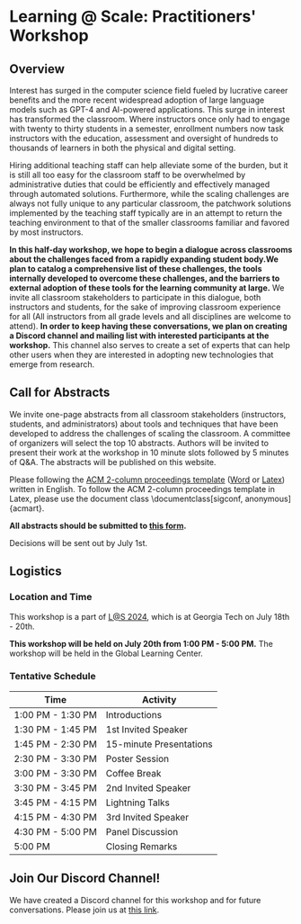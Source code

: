 # Learning @ Scale: Practitioners' Workshop

## Overview

Interest has surged in the computer science field fueled by lucrative career benefits and the more recent widespread adoption of large language models such as GPT-4 and AI-powered applications. This surge in interest has transformed the classroom. Where instructors once only had to engage with twenty to thirty students in a semester, enrollment numbers now task instructors with the education, assessment and oversight of hundreds to thousands of learners in both the physical and digital setting.

Hiring additional teaching staff can help alleviate some of the burden, but it is still all too easy for the classroom staff to be overwhelmed by administrative duties that could be efficiently and effectively managed through automated solutions. Furthermore, while the scaling challenges are always not fully unique to any particular classroom, the patchwork solutions implemented by the teaching staff typically are in an attempt to return the teaching environment to that of the smaller classrooms familiar and favored by most instructors.

**In this half-day workshop, we hope to begin a dialogue across classrooms about the challenges faced from a rapidly expanding student body.We plan to catalog a comprehensive list of these challenges, the tools internally developed to overcome these challenges, and the barriers to external adoption of these tools for the learning community at large.** We invite all classroom stakeholders to participate in this dialogue, both instructors and students, for the sake of improving classroom experience for all (All instructors from all grade levels and all disciplines are welcome to attend). **In order to keep having these conversations, we plan on creating a Discord channel and mailing list with interested participants at the workshop.** This channel also serves to create a set of experts that can help other users when they are interested in adopting new technologies that emerge from research.

## Call for Abstracts

We invite one-page abstracts from all classroom stakeholders (instructors, students, and administrators) about tools and techniques that have been developed to address the challenges of scaling the classroom. A committee of organizers will select the top 10 abstracts. Authors will be invited to present their work at the workshop in 10 minute slots followed by 5 minutes of Q&A. The abstracts will be published on this website.

Please following the [ACM 2-column proceedings template](https://www.acm.org/publications/proceedings-template) ([Word](https://www.acm.org/binaries/content/assets/publications/word_style/interim-template-style/interim-layout.docx) or [Latex](https://portalparts.acm.org/hippo/latex_templates/acmart-primary.zip)) written in English. To follow the ACM 2-column proceedings template in Latex, please use the document class \documentclass[sigconf, anonymous]{acmart}.

**All abstracts should be submitted to [this form](https://docs.google.com/forms/d/e/1FAIpQLScs3blpokV1cIVRnzLCPSGBgvuhmM8JrkbwKY_SIQkRKQKb_g/viewform?fbzx=6948188149556000279).**

Decisions will be sent out by July 1st.

## Logistics

### Location and Time

This workshop is a part of [L@S 2024](https://learningatscale.hosting.acm.org/las2024/), which is at Georgia Tech on July 18th - 20th.

**This workshop will be held on July 20th from 1:00 PM - 5:00 PM.** The workshop will be held in the Global Learning Center.

### Tentative Schedule

| Time              | Activity                |
| ----------------- | ----------------------- |
| 1:00 PM - 1:30 PM | Introductions           |
| 1:30 PM - 1:45 PM | 1st Invited Speaker     |
| 1:45 PM - 2:30 PM | 15-minute Presentations |
| 2:30 PM - 3:30 PM | Poster Session          |
| 3:00 PM - 3:30 PM | Coffee Break            |
| 3:30 PM - 3:45 PM | 2nd Invited Speaker     |
| 3:45 PM - 4:15 PM | Lightning Talks         |
| 4:15 PM - 4:30 PM | 3rd Invited Speaker     |
| 4:30 PM - 5:00 PM | Panel Discussion        |
| 5:00 PM           | Closing Remarks         |


## Join Our Discord Channel!

We have created a Discord channel for this workshop and for future conversations. Please join us at [this link](https://discord.gg/zA8JscjuMg).
